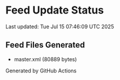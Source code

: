 # Feed Update Status
Last updated: Tue Jul 15 07:46:09 UTC 2025

## Feed Files Generated
- master.xml (80889 bytes)

Generated by GitHub Actions
